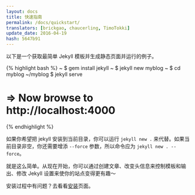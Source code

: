 ```yaml
---
layout: docs
title: 快速指南
permalink: /docs/quickstart/
translators: [brickgao, chaucerling, TimoTokki]
update_date: 2016-04-19
hash: 5647b91
---
```


以下是一个获取最简单 Jekyll 模板并生成静态页面并运行的例子。

{% highlight bash %}
~ $ gem install jekyll
~ $ jekyll new myblog
~ $ cd myblog
~/myblog $ jekyll serve
# => Now browse to http://localhost:4000
{% endhighlight %}

如果你希望把 jekyll 安装到当前目录，你可以运行 `jekyll new .` 来代替。如果当前目录非空，你还需要增添 `--force` 参数，所以命令应为 `jekyll new . --force`。

就是这么简单。从现在开始，你可以通过创建文章、改变头信息来控制模板和输出、修改 Jekyll 设置来使你的站点变得更有趣～

安装过程中有问题？去看看[安装](/docs/installation/)页面。
